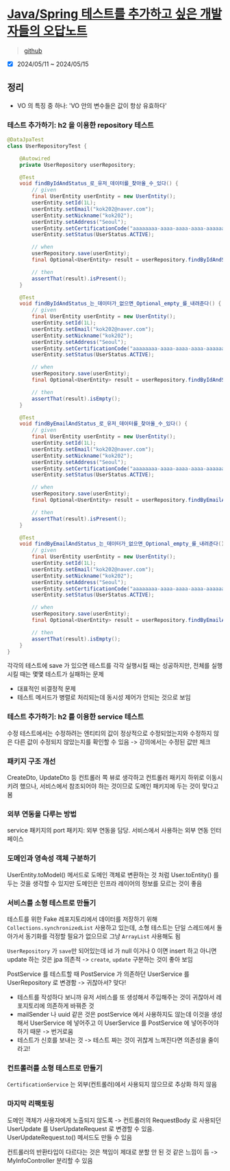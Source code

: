 # [Java/Spring 테스트를 추가하고 싶은 개발자들의 오답노트](https://www.inflearn.com/course/자바-스프링-테스트-개발자-오답노트/dashboard)

> [github](https://github.com/kok202/test-code-with-architecture)

- [x] 2024/05/11 ~ 2024/05/15

## 정리

- VO 의 특징 중 하나: 'VO 안의 변수들은 값이 항상 유효하다'

### 테스트 추가하기: h2 을 이용한 repository 테스트

```java
@DataJpaTest
class UserRepositoryTest {

    @Autowired
    private UserRepository userRepository;

    @Test
    void findByIdAndStatus_로_유저_데이터를_찾아올_수_있다() {
        // given
        final UserEntity userEntity = new UserEntity();
        userEntity.setId(1L);
        userEntity.setEmail("kok202@naver.com");
        userEntity.setNickname("kok202");
        userEntity.setAddress("Seoul");
        userEntity.setCertificationCode("aaaaaaaa-aaaa-aaaa-aaaa-aaaaaaaaaaaa");
        userEntity.setStatus(UserStatus.ACTIVE);

        // when
        userRepository.save(userEntity);
        final Optional<UserEntity> result = userRepository.findByIdAndStatus(1L, UserStatus.ACTIVE);

        // then
        assertThat(result).isPresent();
    }

    @Test
    void findByIdAndStatus_는_데이터가_없으면_Optional_empty_를_내려준다() {
        // given
        final UserEntity userEntity = new UserEntity();
        userEntity.setId(1L);
        userEntity.setEmail("kok202@naver.com");
        userEntity.setNickname("kok202");
        userEntity.setAddress("Seoul");
        userEntity.setCertificationCode("aaaaaaaa-aaaa-aaaa-aaaa-aaaaaaaaaaaa");
        userEntity.setStatus(UserStatus.ACTIVE);

        // when
        userRepository.save(userEntity);
        final Optional<UserEntity> result = userRepository.findByIdAndStatus(1L, UserStatus.PENDING);

        // then
        assertThat(result).isEmpty();
    }

    @Test
    void findByEmailAndStatus_로_유저_데이터를_찾아올_수_있다() {
        // given
        final UserEntity userEntity = new UserEntity();
        userEntity.setId(1L);
        userEntity.setEmail("kok202@naver.com");
        userEntity.setNickname("kok202");
        userEntity.setAddress("Seoul");
        userEntity.setCertificationCode("aaaaaaaa-aaaa-aaaa-aaaa-aaaaaaaaaaaa");
        userEntity.setStatus(UserStatus.ACTIVE);

        // when
        userRepository.save(userEntity);
        final Optional<UserEntity> result = userRepository.findByEmailAndStatus("kok202@naver.com", UserStatus.ACTIVE);

        // then
        assertThat(result).isPresent();
    }

    @Test
    void findByEmailAndStatus_는_데이터가_없으면_Optional_empty_를_내려준다() {
        // given
        final UserEntity userEntity = new UserEntity();
        userEntity.setId(1L);
        userEntity.setEmail("kok202@naver.com");
        userEntity.setNickname("kok202");
        userEntity.setAddress("Seoul");
        userEntity.setCertificationCode("aaaaaaaa-aaaa-aaaa-aaaa-aaaaaaaaaaaa");
        userEntity.setStatus(UserStatus.ACTIVE);

        // when
        userRepository.save(userEntity);
        final Optional<UserEntity> result = userRepository.findByEmailAndStatus("kok202@naver.com", UserStatus.PENDING);

        // then
        assertThat(result).isEmpty();
    }
}
```

각각의 테스트에 save 가 있으면 테스트를 각각 실행시킬 때는 성공하지만, 전체를 실행시킬 때는 몇몇 테스트가 실패하는 문제

- 대표적인 비결정적 문제
- 테스트 메서드가 병렬로 처리되는데 동시성 제어가 안되는 것으로 보임

### 테스트 추가하기: h2 를 이용한 service 테스트

수정 테스트에서는 수정하려는 엔티티의 값이 정상적으로 수정되었는지와 수정하지 않은 다른 값이 수정되지 않았는지를 확인할 수 있음 -> 강의에서는 수정된 값만 체크

### 패키지 구조 개선

CreateDto, UpdateDto 등 컨트롤러 쪽 뷰로 생각하고 컨트롤러 패키지 하위로 이동시키려 했으나, 서비스에서 참조되어야 하는 것이므로 도메인 패키지에 두는 것이 맞다고 봄

### 외부 연동을 다루는 방법

service 패키지의 port 패키지: 외부 연동을 담당. 서비스에서 사용하는 외부 연동 인터페이스

### 도메인과 영속성 객체 구분하기

UserEntity.toModel() 메서드로 도메인 객체로 변환하는 것 처럼 User.toEntity() 를 두는 것을 생각할 수 있지만 도메인은 인프라 레이어의 정보를 모르는 것이 좋음

### 서비스를 소형 테스트로 만들기

테스트를 위한 Fake 레포지토리에서 데이터를 저장하기 위해 `Collections.synchronizedList` 사용하고 있는데, 소형 테스트는 단일 스레드에서 돌아가서 동기화를 걱정할 필요가 없으므로 그냥 `ArrayList` 사용해도 됨

`UserRepository` 가 `save`만 되어있는데 id 가 null 이거나 0 이면 insert 하고 아니면 update 하는 것은 jpa 의존적 -> `create`, `update` 구분하는 것이 좋아 보임

PostService 를 테스트할 때 PostService 가 의존하던 UserService 를 UserRepository 로 변경함 -> 귀찮아서? 맞다!

- 테스트를 작성하다 보니까 유저 서비스를 또 생성해서 주입해주는 것이 귀찮아서 레포지토리에 의존하게 바꿔준 것
- mailSender 나 uuid 같은 것은 postService 에서 사용하지도 않는데 이것을 생성해서 UserService 에 넣어주고 이 UserService 를 PostService 에 넣어주어야 하기 때문 -> 번거로움
- 테스트가 신호를 보내는 것 -> 테스트 짜는 것이 귀찮게 느껴진다면 의존성을 줄이라고!

### 컨트롤러를 소형 테스트로 만들기

`CertificationService` 는 외부(컨트롤러)에서 사용되지 않으므로 추상화 하지 않음

### 마지막 리팩토링

도메인 객체가 사용자에게 노출되지 않도록 -> 컨트롤러의 RequestBody 로 사용되던 UserUpdate 를 UserUpdateRequest 로 변경할 수 있음. UserUpdateRequest.to() 메서드도 만들 수 있음

컨트롤러의 반환타입이 다르다는 것은 책임이 제대로 분할 안 된 것 같은 느낌이 듬 -> MyInfoController 분리할 수 있음

